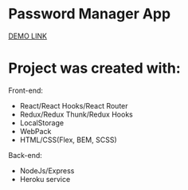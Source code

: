 # Password Manager App
[DEMO LINK](https://pas-manager.herokuapp.com/)

# Project was created with:
Front-end:
- React/React Hooks/React Router
- Redux/Redux Thunk/Redux Hooks
- LocalStorage
- WebPack
- HTML/CSS(Flex, BEM, SCSS)

 Back-end:
- NodeJs/Express
- Heroku service